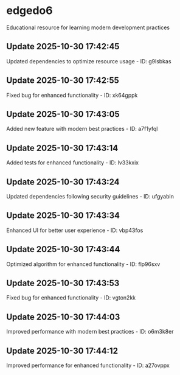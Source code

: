 # edgedo6
Educational resource for learning modern development practices

## Update 2025-10-30 17:42:45
Updated dependencies to optimize resource usage - ID: g9lsbkas


## Update 2025-10-30 17:42:55
Fixed bug for enhanced functionality - ID: xk64gppk


## Update 2025-10-30 17:43:05
Added new feature with modern best practices - ID: a7f1yfql


## Update 2025-10-30 17:43:14
Added tests for enhanced functionality - ID: lv33kxix


## Update 2025-10-30 17:43:24
Updated dependencies following security guidelines - ID: ufgyabln


## Update 2025-10-30 17:43:34
Enhanced UI for better user experience - ID: vbp43fos


## Update 2025-10-30 17:43:44
Optimized algorithm for enhanced functionality - ID: flp96sxv


## Update 2025-10-30 17:43:53
Fixed bug for enhanced functionality - ID: vgton2kk


## Update 2025-10-30 17:44:03
Improved performance with modern best practices - ID: o6m3k8er


## Update 2025-10-30 17:44:12
Improved performance for enhanced functionality - ID: a27ovppx

